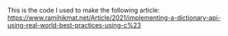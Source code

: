 ﻿This is the code I used to make the following article:
https://www.ramihikmat.net/Article/2021/implementing-a-dictionary-api-using-real-world-best-practices-using-c%23